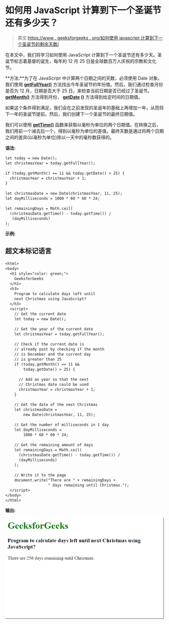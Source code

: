 # 如何用 JavaScript 计算到下一个圣诞节还有多少天？

> 原文:[https://www . geeksforgeeks . org/如何使用 javascript 计算到下一个圣诞节的剩余天数/](https://www.geeksforgeeks.org/how-to-calculate-days-left-until-next-christmas-using-javascript/)

在本文中，我们将学习如何使用 JavaScript 计算到下一个圣诞节还有多少天。圣诞节标志着基督的诞生，每年的 12 月 25 日是全球数百万人庆祝的宗教和文化节。

**方法:**为了在 JavaScript 中计算两个日期之间的天数，必须使用 Date 对象。我们使用 **[getFullYear()](https://www.geeksforgeeks.org/javascript-date-getfullyear-method/)** 方法找出今年圣诞节的年份值。然后，我们通过检查月份是否为 12 月，日期是否大于 25 日，来检查当前日期是否已经过了圣诞节。 **[getMonth()](https://www.geeksforgeeks.org/javascript-date-getmonth-method/)** 方法得到月份， **[getDate](https://www.geeksforgeeks.org/javascript-date-getdate-method/) ()** 方法得到给定时间的日期值。

如果这个条件得到满足，我们会在之前发现的圣诞年的基础上再增加一年，从而将下一年的圣诞节提前。然后，我们创建下一个圣诞节的最终日期值。

我们可以使用 **[getTime()](https://www.geeksforgeeks.org/javascript-date-gettime-method/)** 函数来获取以毫秒为单位的两个日期值。在转换之后，我们用前一个减去后一个，得到以毫秒为单位的差值。最终天数是通过将两个日期之间的差异(以毫秒为单位)除以一天中的毫秒数获得的。

**语法:**

```
let today = new Date();
let christmasYear = today.getFullYear();

if (today.getMonth() == 11 && today.getDate() > 25) {
  christmasYear = christmasYear + 1;
}

let christmasDate = new Date(christmasYear, 11, 25);
let dayMilliseconds = 1000 * 60 * 60 * 24;

let remainingDays = Math.ceil(
  (christmasDate.getTime() - today.getTime()) /
   (dayMilliseconds)
);
```

**示例:**

## 超文本标记语言

```
<html>
<body>
  <h1 style="color: green;">
    GeeksforGeeks
  </h1>
  <h3>
    Program to calculate days left until
    next Christmas using JavaScript?
  </h3>
  <script>
    // Get the current date
    let today = new Date();

    // Get the year of the current date
    let christmasYear = today.getFullYear();

    // Check if the current date is
    // already past by checking if the month
    // is December and the current day
    // is greater than 25
    if (today.getMonth() == 11 &&
        today.getDate() > 25) {

      // Add an year so that the next
      // Christmas date could be used
      christmasYear = christmasYear + 1;
    }

    // Get the date of the next Christmas
    let christmasDate = 
        new Date(christmasYear, 11, 25);

    // Get the number of milliseconds in 1 day
    let dayMilliseconds =
        1000 * 60 * 60 * 24;

    // Get the remaining amount of days
    let remainingDays = Math.ceil(
      (christmasDate.getTime() - today.getTime()) /
      (dayMilliseconds)
    );

    // Write it to the page
    document.write("There are " + remainingDays +
                   " days remaining until Christmas.");
  </script>
</body>
</html>
```

**输出:**

![](img/117e77bf3a7d6209662b731d5e268d8c.png)